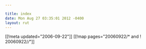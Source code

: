 ```yaml
---

title: index
date: Mon Aug 27 03:35:01 2012 -0400
layout: rut
---
```


[[!meta updated="2006-09-22"]]
[[!map pages="20060922/* and ! 20060922/*/*"]]
